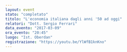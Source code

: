 ```yaml
---
layout: event
stato: "completato"
titolo: "L'economia italiana dagli anni '50 ad oggi"
relatori: "Dott. Sergio Ferrari"
data_evento: "2017-03-09"
ora_evento: "20:45"
luogo: "Ist. Oberdan"
registrazione: "https://youtu.be/YlWfB1knKno"
---
```

